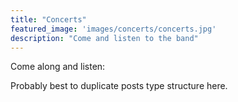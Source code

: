 ```yaml
---
title: "Concerts"
featured_image: 'images/concerts/concerts.jpg'
description: "Come and listen to the band"
---
```

Come along and listen:

Probably best to duplicate posts type structure here.